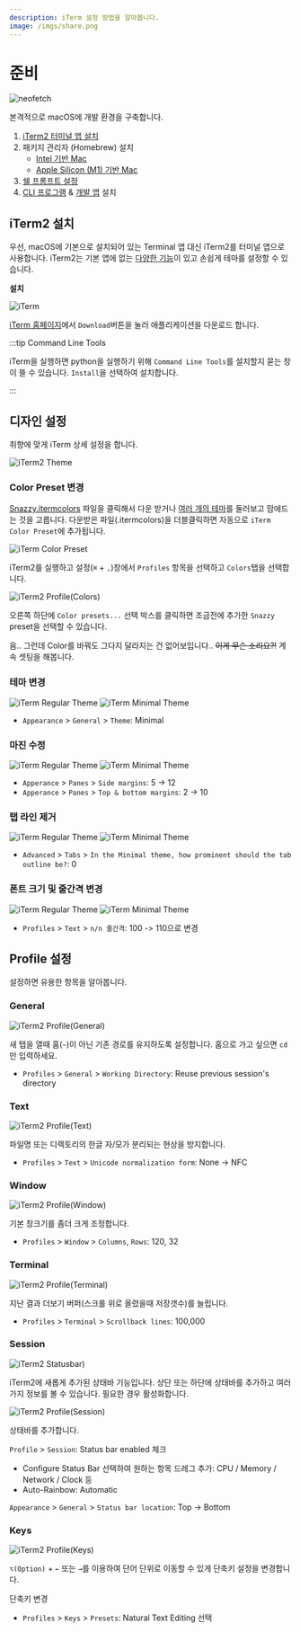 ```yaml
---
description: iTerm 설정 방법을 알아봅니다.
image: /imgs/share.png
---
```


# 준비

<div class="image-600 no-radius">

![neofetch](./imgs/index/neofetch.png)

</div>

본격적으로 macOS에 개발 환경을 구축합니다.

1. [iTerm2 터미널 앱 설치](./#iterm2-설치)
2. 패키지 관리자 (Homebrew) 설치
   - [Intel 기반 Mac](./intel)
   - [Apple Silicon (M1) 기반 Mac](./apple-silicon)
3. [쉘 프롬프트 설정](./shell)
4. [CLI 프로그램](./terminal-apps) & [개발 앱](./development-apps) 설치

## iTerm2 설치

우선, macOS에 기본으로 설치되어 있는 Terminal 앱 대신 iTerm2를 터미널 앱으로 사용합니다. iTerm2는 기본 앱에 없는 [다양한 기능](https://www.iterm2.com/features.html)이 있고 손쉽게 테마를 설정할 수 있습니다.

**설치**

<div class="image-600">

![iTerm](./imgs/index/iterm.jpg)

</div>

[iTerm 홈페이지](https://iterm2.com/)에서 `Download`버튼을 눌러 애플리케이션을 다운로드 합니다.

:::tip Command Line Tools

iTerm을 실행하면 python을 실행하기 위해 `Command Line Tools`를 설치할지 묻는 창이 뜰 수 있습니다. `Install`을 선택하여 설치합니다.

:::

## 디자인 설정

취향에 맞게 iTerm 상세 설정을 합니다.

![iTerm2 Theme](./imgs/iterm/iterm-theme.png)

### Color Preset 변경

[Snazzy.itermcolors](/mac/files/Snazzy.itermcolors) 파일을 클릭해서 다운 받거나 [여러 개의 테마](https://iterm2colorschemes.com/)를 둘러보고 맘에드는 것을 고릅니다. 다운받은 파일(.itermcolors)을 더블클릭하면 자동으로 `iTerm Color Preset`에 추가됩니다.

<div class="image-350 no-radius">

![iTerm Color Preset](./imgs/iterm/iterm-color-imported.png)

</div>

iTerm2를 실행하고 설정(`⌘` + `,`)창에서 `Profiles` 항목을 선택하고 `Colors`탭을 선택합니다.

![iTerm2 Profile(Colors)](./imgs/iterm/profile-colors.png)

오른쪽 하단에 `Color presets...` 선택 박스를 클릭하면 조금전에 추가한 `Snazzy` preset을 선택할 수 있습니다.

음.. 그런데 Color를 바꿔도 그다지 달라지는 건 없어보입니다.. ~~이게 무슨 소리요?!~~ 계속 셋팅을 해봅니다.

### 테마 변경

<div class="image-350 no-radius">

![iTerm Regular Theme](./imgs/iterm/theme-regular.png)
![iTerm Minimal Theme](./imgs/iterm/theme-minimal.png)

</div>

- `Appearance` > `General` > `Theme`: Minimal

### 마진 수정

<div class="image-350 no-radius">

![iTerm Regular Theme](./imgs/iterm/margin-default.png)
![iTerm Minimal Theme](./imgs/iterm/margin-add.png)

</div>

- `Apperance` > `Panes` > `Side margins`: 5 -> 12
- `Apperance` > `Panes` > `Top & bottom margins`: 2 -> 10

### 탭 라인 제거

<div class="image-350 no-radius">

![iTerm Regular Theme](./imgs/iterm/outline-regular.png)
![iTerm Minimal Theme](./imgs/iterm/outline-none.png)

</div>

- `Advanced` > `Tabs` > `In the Minimal theme, how prominent should the tab outline be?`: 0

### 폰트 크기 및 줄간격 변경

<div class="image-350 no-radius">

![iTerm Regular Theme](./imgs/iterm/line-100.png)
![iTerm Minimal Theme](./imgs/iterm/line-110.png)

</div>

- `Profiles` > `Text` > `n/n 줄간격`: 100 -> 110으로 변경

## Profile 설정

설정하면 유용한 항목을 알아봅니다.

### General

![iTerm2 Profile(General)](./imgs/iterm/profile-general.png)

새 탭을 열때 홈(`~`)이 아닌 기존 경로를 유지하도록 설정합니다. 홈으로 가고 싶으면 `cd`만 입력하세요.

- `Profiles` > `General` > `Working Directory`: Reuse previous session's directory

### Text

![iTerm2 Profile(Text)](./imgs/iterm/profile-text.png)

파일명 또는 디렉토리의 한글 자/모가 분리되는 현상을 방지합니다.

- `Profiles` > `Text` > `Unicode normalization form`: None -> NFC

### Window

![iTerm2 Profile(Window)](./imgs/iterm/profile-window.png)

기본 창크기를 좀더 크게 조정합니다.

- `Profiles` > `Window` > `Columns`, `Rows`: 120, 32

### Terminal

![iTerm2 Profile(Terminal)](./imgs/iterm/profile-terminal.png)

지난 결과 더보기 버퍼(스크롤 위로 올렸을때 저장갯수)를 늘립니다.

- `Profiles` > `Terminal` > `Scrollback lines`: 100,000

### Session

![iTerm2 Statusbar)](./imgs/iterm/iterm-status.png)

iTerm2에 새롭게 추가된 상태바 기능입니다. 상단 또는 하단에 상태바를 추가하고 여러가지 정보를 볼 수 있습니다. 필요한 경우 활성화합니다.

![iTerm2 Profile(Session)](./imgs/iterm/profile-session.png)

상태바를 추가합니다.

`Profile` > `Session`: Status bar enabled 체크

- Configure Status Bar 선택하여 원하는 항목 드레그 추가: CPU / Memory / Network / Clock 등
- Auto-Rainbow: Automatic

`Appearance` > `General` > `Status bar location`: Top -> Bottom

### Keys

![iTerm2 Profile(Keys)](./imgs/iterm/profile-keys.png)

`⌥(Option)` + `←` 또는 `→`를 이용하여 단어 단위로 이동할 수 있게 단축키 설정을 변경합니다.

단축키 변경

- `Profiles` > `Keys` > `Presets`: Natural Text Editing 선택
